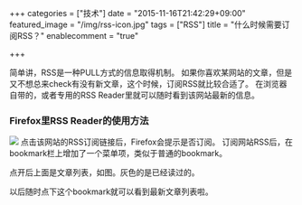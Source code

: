 +++
categories = ["技术"]
date = "2015-11-16T21:42:29+09:00"
featured_image = "/img/rss-icon.jpg"
tags = ["RSS"]
title = "什么时候需要订阅RSS？"
enablecomment = "true"

+++

简单讲，RSS是一种PULL方式的信息取得机制。
如果你喜欢某网站的文章，但是又不想总来check有没有新文章，这个时候，订阅RSS就比较合适了。
在浏览器自带的，或者专用的RSS Reader里就可以随时看到该网站最新的信息。

<!--more-->

### Firefox里RSS Reader的使用方法
<img src="/img/firefox-rss.jpg" class="intext-left">
点击该网站的RSS订阅链接后，Firefox会提示是否订阅。
订阅网站RSS后，在bookmark栏上增加了一个菜单项，类似于普通的bookmark。

点开后上面是文章列表，如图。灰色的是已经读过的。

以后随时点下这个bookmark就可以看到最新文章列表啦。